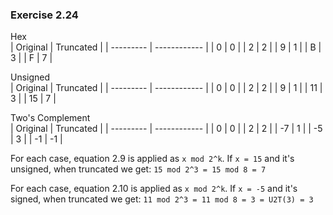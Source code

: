 ### Exercise 2.24
Hex  
| Original  | Truncated    |
| --------- | ------------ |
| 0         | 0            |
| 2         | 2            |
| 9         | 1            |
| B         | 3            |
| F         | 7            |

Unsigned  
| Original  | Truncated    |
| --------- | ------------ |
| 0         | 0            |
| 2         | 2            |
| 9         | 1            |
| 11        | 3            |
| 15        | 7            |

Two's Complement  
| Original  | Truncated    |
| --------- | ------------ |
| 0         | 0            |
| 2         | 2            |
| -7        | 1            |
| -5        | 3            |
| -1        | -1           |

For each case, equation 2.9 is applied as `x mod 2^k`. If `x = 15` and it's unsigned, when truncated we get: `15 mod 2^3 = 15 mod 8 = 7`  

For each case, equation 2.10 is applied as `x mod 2^k`. If `x = -5` and it's signed, when truncated we get: `11 mod 2^3 = 11 mod 8 = 3 = U2T(3) = 3`  
